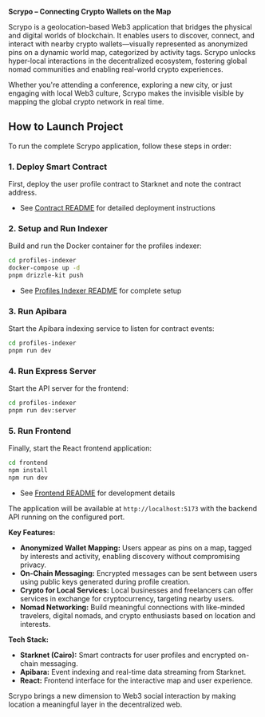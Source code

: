 **Scrypo – Connecting Crypto Wallets on the Map**

Scrypo is a geolocation-based Web3 application that bridges the physical and digital worlds of blockchain. It enables users to discover, connect, and interact with nearby crypto wallets—visually represented as anonymized pins on a dynamic world map, categorized by activity tags. Scrypo unlocks hyper-local interactions in the decentralized ecosystem, fostering global nomad communities and enabling real-world crypto experiences.

Whether you're attending a conference, exploring a new city, or just engaging with local Web3 culture, Scrypo makes the invisible visible by mapping the global crypto network in real time.

## How to Launch Project

To run the complete Scrypo application, follow these steps in order:

### 1. Deploy Smart Contract
First, deploy the user profile contract to Starknet and note the contract address.
- See [Contract README](./contract/README.md) for detailed deployment instructions

### 2. Setup and Run Indexer
Build and run the Docker container for the profiles indexer:
```bash
cd profiles-indexer
docker-compose up -d
pnpm drizzle-kit push
```
- See [Profiles Indexer README](./profiles-indexer/README.md) for complete setup

### 3. Run Apibara
Start the Apibara indexing service to listen for contract events:
```bash
cd profiles-indexer
pnpm run dev
```

### 4. Run Express Server
Start the API server for the frontend:
```bash
cd profiles-indexer
pnpm run dev:server
```

### 5. Run Frontend
Finally, start the React frontend application:
```bash
cd frontend
npm install
npm run dev
```
- See [Frontend README](./frontend/README.md) for development details

The application will be available at `http://localhost:5173` with the backend API running on the configured port.

**Key Features:**

* **Anonymized Wallet Mapping:** Users appear as pins on a map, tagged by interests and activity, enabling discovery without compromising privacy.
* **On-Chain Messaging:** Encrypted messages can be sent between users using public keys generated during profile creation.
* **Crypto for Local Services:** Local businesses and freelancers can offer services in exchange for cryptocurrency, targeting nearby users.
* **Nomad Networking:** Build meaningful connections with like-minded travelers, digital nomads, and crypto enthusiasts based on location and interests.

**Tech Stack:**

* **Starknet (Cairo):** Smart contracts for user profiles and encrypted on-chain messaging.
* **Apibara:** Event indexing and real-time data streaming from Starknet.
* **React:** Frontend interface for the interactive map and user experience.

Scrypo brings a new dimension to Web3 social interaction by making location a meaningful layer in the decentralized web.
